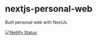 # nextjs-personal-web
Built personal web with NextJs
<br><br>
[![Netlify Status](https://api.netlify.com/api/v1/badges/8fe76915-5204-45ab-a46d-fd82da34a4fe/deploy-status)](https://app.netlify.com/sites/ben-personalweb/deploys)
